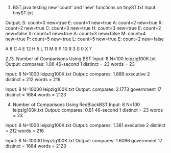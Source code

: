 1. BST.java testing new 'count' and 'new' functions on tinyST.txt
Input:
tinyST.txt

Output:
S: count=0 new=true
E: count=1 new=true
A: count=2 new=true
R: count=2 new=true
C: count=3 new=true
H: count=3 new=true
E: count=2 new=false
X: count=1 new=true
A: count=3 new=false
M: count=4 new=true
P: count=5 new=true
L: count=5 new=true
E: count=2 new=false

A 8
C 4
E 12
H 5
L 11
M 9
P 10
R 3
S 0
X 7

2./3. Number of Comparisons Using BST
Input:
8 N=100 leipzig100K.txt
Output:
compares: 1.06
46-second 1
distinct = 23
words    = 23

Input:
8 N=1000 leipzig100K.txt
Output:
compares: 1.889
executive 2
distinct = 212
words    = 216

Input:
8 N=10000 leipzig100K.txt
Output:
compares: 2.1773
government 17
distinct = 1684
words    = 2123

4. Number of Comparisons Using RedBlackBST
Input:
8 N=100 leipzig100k.txt
Output:
compares: 0.81
46-second 1
distinct = 23
words    = 23

Input:
8 N=1000 leipzig100K.txt
Output:
compares: 1.381
executive 2
distinct = 212
words    = 216

Input:
8 N=10000 leipzig100K.txt
Output:
compares: 1.6096
government 17
distinct = 1684
words    = 2123
